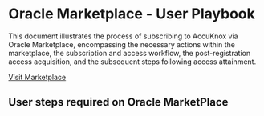 # Oracle Marketplace - User Playbook

This document illustrates the process of subscribing to AccuKnox via Oracle Marketplace, encompassing the necessary actions within the marketplace, the subscription and access workflow, the post-registration access acquisition, and the subsequent steps following access attainment.

[Visit Marketplace](https://cloudmarketplace.oracle.com/marketplace/en_US/listing/164514321)

## **User steps required on Oracle MarketPlace**

